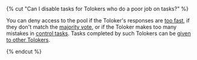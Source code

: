 {% cut "Can I disable tasks for Tolokers who do a poor job on tasks?" %}

You can deny access to the pool if the Toloker's responses are [too fast](../../../../guide/concepts/quick-answers.md), if they don't match the [majority vote](../../../../guide/concepts/mvote.md), or if the Toloker makes too many mistakes in [control tasks](../../../../guide/concepts/goldenset.md). Tasks completed by such Tolokers can be [given to other Tolokers](../../../../guide/concepts/restore-task-overlap.md).

{% endcut %}